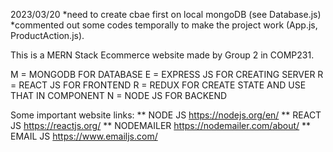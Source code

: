 2023/03/20
*need to create cbae first on local mongoDB (see Database.js)
*commented out some codes temporally to make the project work (App.js, ProductAction.js). 


This is a MERN Stack Ecommerce website made by Group 2 in COMP231. 

M = MONGODB FOR DATABASE
E = EXPRESS JS FOR CREATING SERVER 
R = REACT JS FOR FRONTEND
R = REDUX FOR CREATE STATE AND USE THAT IN COMPONENT
N = NODE JS FOR BACKEND

Some important website links:
** NODE JS
https://nodejs.org/en/
** REACT JS
https://reactjs.org/
** NODEMAILER
https://nodemailer.com/about/
** EMAIL JS
https://www.emailjs.com/




